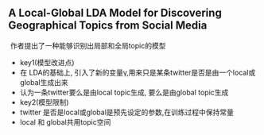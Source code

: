 ## A Local-Global LDA Model for Discovering Geographical Topics from Social Media
  作者提出了一种能够识别出局部和全局topic的模型

- key1(模型改进点)
 - 在 LDA的基础上, 引入了新的变量γ,用来只是某条twitter是否是由一个local或global生成出来
 - 认为一条twitter要么是由local topic生成, 要么是由global topic生成
- key2(模型限制)
 - twitter 是否是local或global是预先设定的参数,在训练过程中保持常量
 - local 和 global共用topic空间
